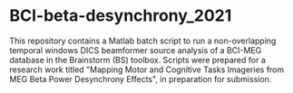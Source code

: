 # BCI-beta-desynchrony_2021
This repository contains a Matlab batch script to run a non-overlapping temporal windows DICS beamformer source analysis of a BCI-MEG database in the Brainstorm (BS) toolbox. Scripts were prepared for a research work titled "Mapping Motor and Cognitive Tasks Imageries from MEG Beta Power Desynchrony Effects", in preparation for submission.
